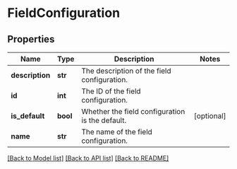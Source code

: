 # FieldConfiguration

## Properties
Name | Type | Description | Notes
------------ | ------------- | ------------- | -------------
**description** | **str** | The description of the field configuration. | 
**id** | **int** | The ID of the field configuration. | 
**is_default** | **bool** | Whether the field configuration is the default. | [optional] 
**name** | **str** | The name of the field configuration. | 

[[Back to Model list]](../README.md#documentation-for-models) [[Back to API list]](../README.md#documentation-for-api-endpoints) [[Back to README]](../README.md)

